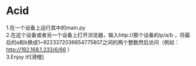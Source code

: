 # Acid
1.在一个设备上运行其中的main.py  
2.在这个设备或者另一个设备上打开浏览器，输入http://那个设备的ip/a/b ，将最后的a和b换成1~9223372036854775807之间的两个整数然后访问（例如：http://192.168.1.233/6/66 ）  
3.Enjoy it![滑稽]  
